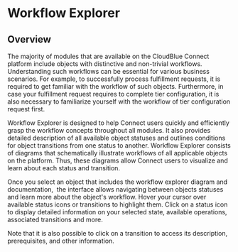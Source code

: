 # Workflow Explorer
## Overview
The majority of modules that are available on the CloudBlue Connect platform include objects with distinctive and non-trivial workflows. Understanding such workflows can be essential for various business scenarios. For example, to successfully process fulfillment requests, it is required to get familiar with the workflow of such objects. Furthermore, in case your fulfillment request requires to complete tier configuration, it is also necessary to familiarize yourself with the workflow of tier configuration request first. 

Workflow Explorer is designed to help Connect users quickly and efficiently grasp the workflow concepts throughout all modules. It also provides detailed description of all available object statuses and outlines conditions for object transitions from one status to another. Workflow Explorer consists of diagrams that schematically illustrate workflows of all applicable objects on the platform. Thus, these diagrams allow Connect users to visualize and learn about each status and transition.

Once you select an object that includes the workflow explorer diagram and documentation,  the interface allows navigating between objects statuses and learn more about the object's workflow. Hover your cursor over available status icons or transitions to highlight them. Click on a status icon to display detailed information on your selected state, available operations, associated transitions and more. 

Note that it is also possible to click on a transition to access its description, prerequisites, and other information.